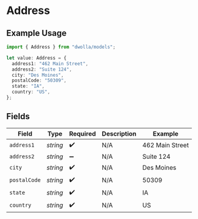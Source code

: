 # Address

## Example Usage

```typescript
import { Address } from "dwolla/models";

let value: Address = {
  address1: "462 Main Street",
  address2: "Suite 124",
  city: "Des Moines",
  postalCode: "50309",
  state: "IA",
  country: "US",
};
```

## Fields

| Field              | Type               | Required           | Description        | Example            |
| ------------------ | ------------------ | ------------------ | ------------------ | ------------------ |
| `address1`         | *string*           | :heavy_check_mark: | N/A                | 462 Main Street    |
| `address2`         | *string*           | :heavy_minus_sign: | N/A                | Suite 124          |
| `city`             | *string*           | :heavy_check_mark: | N/A                | Des Moines         |
| `postalCode`       | *string*           | :heavy_check_mark: | N/A                | 50309              |
| `state`            | *string*           | :heavy_check_mark: | N/A                | IA                 |
| `country`          | *string*           | :heavy_check_mark: | N/A                | US                 |